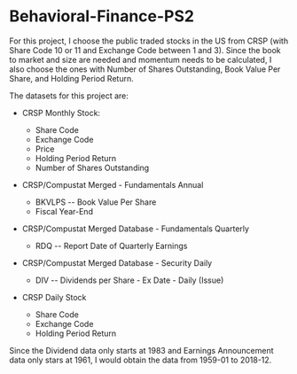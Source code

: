 # Behavioral-Finance-PS2

For this project, I choose the public traded stocks in the US from CRSP (with Share Code 10 or 11 and Exchange Code between 1 and 3). Since the book to market and size are needed and momentum needs to be calculated, I also choose the ones with Number of Shares Outstanding, Book Value Per Share, and Holding Period Return.

The datasets for this project are:

* CRSP Monthly Stock:
    * Share Code
    * Exchange Code
    * Price
    * Holding Period Return
    * Number of Shares Outstanding

* CRSP/Compustat Merged - Fundamentals Annual
    * BKVLPS -- Book Value Per Share
    * Fiscal Year-End
* CRSP/Compustat Merged Database - Fundamentals Quarterly
    * RDQ -- Report Date of Quarterly Earnings

* CRSP/Compustat Merged Database - Security Daily
    * DIV -- Dividends per Share - Ex Date - Daily (Issue)

* CRSP Daily Stock
    * Share Code
    * Exchange Code
    * Holding Period Return

Since the Dividend data only starts at 1983 and Earnings Announcement data only stars at 1961, I would obtain the data from 1959-01 to 2018-12.
